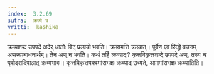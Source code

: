 ```yaml
---
index:  3.2.69
sutra:  क्रव्ये च
vritti:  kashika 
---
```


क्रव्यशब्द उपपदे अदेर् धातोः विट् प्रत्ययो भवति। क्रव्यमत्ति क्रव्यात्। पूर्वेण एव सिद्धे वचनम् असरूपबाधनार्थम्। तेन अण् न भवति। कथं तर्हि क्रव्यादः? कृत्तविकृत्तशब्दे उपपदे अण्, तस्य च पृषोदरादिपाठात् क्रव्यभावः। कृत्तविकृत्तपक्वमांसभक्षः क्रव्याद उच्यते, आममांसभक्षः क्रव्यातिति।

